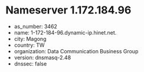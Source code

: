 # Nameserver 1.172.184.96

* as_number: 3462
* name: 1-172-184-96.dynamic-ip.hinet.net.
* city: Magong
* country: TW
* organization: Data Communication Business Group
* version: dnsmasq-2.48
* dnssec: false
